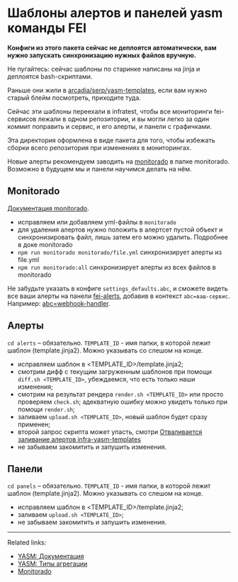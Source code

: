 # Шаблоны алертов и панелей yasm команды FEI

**Конфиги из этого пакета сейчас не деплоятся автоматически, вам нужно запускать синхронизацию нужных файлов вручную.**

Не пугайтесь: сейчас шаблоны по старинке написаны на jinja и деплоятся bash-скриптами.

Раньше они жили в [arcadia/serp/yasm-templates](https://a.yandex-team.ru/arc/trunk/arcadia/serp/yasm-templates/?rev=7484100), если вам нужно старый блейм посмотреть, приходите туда.

Сейчас эти шаблоны переехали в infratest, чтобы все мониторинги fei-сервисов лежали в одном репозитории, и вы могли легко за один коммит поправить и сервис, и его алерты, и панели с графичками.

Эта директория оформлена в виде пакета для того, чтобы избежать сборки всего репозитория при изменениях в мониторингах.

Новые алерты рекомендуем заводить на [monitorado](https://a.yandex-team.ru/arc/trunk/arcadia/frontend/packages/monitorado) в папке monitorado. Возможно в будущем мы и панели научимся делать на нём.

## Monitorado

[Документация monitorado](https://a.yandex-team.ru/arc/trunk/arcadia/frontend/packages/monitorado).

* исправляем или добавляем yml-файлы в `monitorado`
* для удаления алертов нужно положить в алертсет пустой объект и синхронизировать файл, лишь затем его можно удалить. Подробнее в доке monitorado
* `npm run monitorado monitorado/file.yml` синхронизирует алерты из file.yml
* `npm run monitorado:all` синхронизирует алерты из всех файлов в monitorado

Не забудьте указать в конфиге `settings_defaults.abc`, и сможете видеть все ваши алерты на панели [fei-alerts](https://yasm.yandex-team.ru/template/panel/fei-alerts/), добавив в контекст `abc=ваш-сервис`. Например: [abc=webhook-handler](https://yasm.yandex-team.ru/template/panel/fei-alerts/abc=webhook-handler/).

## Алерты

`cd alerts` – обязательно.
`TEMPLATE_ID` - имя папки, в которой лежит шаблон (template.jinja2). Можно указывать со слешом на конце.
* исправляем шаблон в <TEMPLATE_ID>/template.jinja2;
* смотрим дифф с текущим загруженным шаблонов при помощи `diff.sh <TEMPLATE_ID>`, убеждаемся, что есть только наши изменения;
* смотрим на результат рендера `render.sh <TEMPLATE_ID>` или просто проверяем `check.sh`; адекватную ошибку можно увидеть только при помощи `render.sh`;
* заливаем `upload.sh <TEMPLATE_ID>`, новый шаблон будет сразу применен;
* второй запрос скрипта может упасть, смотри [Отваливается заливание алертов infra-yasm-templates](https://st.yandex-team.ru/FEI-23914)
* не забываем закомитить и запушить изменения.

## Панели

`cd panels` – обязательно.
`TEMPLATE_ID` - имя папки, в которой лежит шаблон (template.jinja2). Можно указывать со слешом на конце.
* исправляем шаблон в <TEMPLATE_ID>/template.jinja2;
* заливаем `upload.sh <TEMPLATE_ID>`;
* не забываем закомитить и запушить изменения.

----

Related links:

- [YASM: Документация](https://wiki.yandex-team.ru/golovan/userdocs/)
- [YASM: Типы агрегации](https://wiki.yandex-team.ru/golovan/userdocs/aggregation-types/)
- [Monitorado](https://a.yandex-team.ru/arc/trunk/arcadia/frontend/packages/monitorado)
